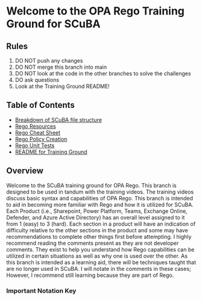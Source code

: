 # Welcome to the OPA Rego Training Ground for SCuBA <!-- omit in toc -->

## Rules

1) DO NOT push any changes
2) DO NOT merge this branch into main
3) DO NOT look at the code in the other branches to solve the challenges
4) DO ask questions
5) Look at the Training Ground README!

## Table of Contents

- [Breakdown of SCuBA file structure](docs/training/structure.md)
- [Rego Resources](docs/training/resources.md)
- [Rego Cheat Sheet](docs/training/cheatsheet.md)
- [Rego Policy Creation](docs/training//rego_rules.md)
- [Rego Unit Tests](docs/training/unit_test.md)
- [README for Training Ground](docs/training/training_ground.md)

## Overview

Welcome to the SCuBA training ground for OPA Rego. This branch is designed to be used in tandum with the training videos. The training videos discuss basic syntax and capabilities of OPA Rego. This branch is intended to aid in becoming more familiar with Rego and how it is utilized for SCuBA. Each Product (i.e., Sharepoint, Power Platform, Teams, Exchange Online, Defender, and Azure Active Directory) has an overall level assigned to it from 1 (easy) to 3 (hard). Each section in a product will have an indication of difficulty relative to the other sections in the product and some may have recommendations to complete other things first before attempting. I highly recommend reading the comments present as they are not developer comments. They exist to help you understand how Rego capabilities can be utilized in certain situations as well as why one is used over the other. As this branch is intended as a learning aid, there will be techniques taught that are no longer used in SCuBA. I will notate in the comments in these cases; However, I recommend still learning because they are part of Rego.

### Important Notation Key
